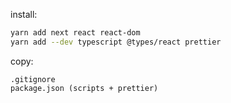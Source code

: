 install:

```sh
yarn add next react react-dom
yarn add --dev typescript @types/react prettier
```

copy:

```
.gitignore
package.json (scripts + prettier)
```
